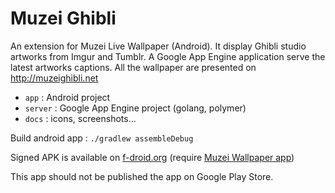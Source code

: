 Muzei Ghibli
============

An extension for Muzei Live Wallpaper (Android). It display Ghibli studio artworks from Imgur and Tumblr.
A Google App Engine application serve the latest artworks captions. All the wallpaper are presented on http://muzeighibli.net

* ```app``` : Android project
* ```server``` : Google App Engine project (golang, polymer)
* ```docs``` : icons, screenshots...

Build android app : ```./gradlew assembleDebug```

Signed APK is available on [f-droid.org](https://f-droid.org/repository/browse/?fdfilter=muzei&fdid=net.ebt.muzei.miyazaki)
 (require [Muzei Wallpaper app](http://get.muzei.co))
 
This app should not be published the app on Google Play Store.
